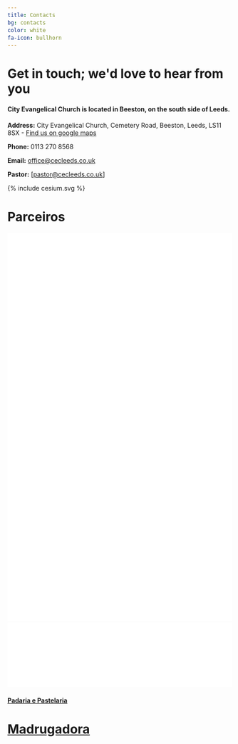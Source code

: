```yaml
---
title: Contacts
bg: contacts
color: white
fa-icon: bullhorn
---
```



# Get in touch; we'd love to hear from you

#### City Evangelical Church is located in Beeston, on the south side of Leeds.

<i class="fa fa-map-marker" aria-hidden="true" style="color:white"></i>  **Address:** City Evangelical Church, Cemetery Road, Beeston, Leeds, LS11 8SX - [Find us on google maps](https://goo.gl/maps/EoD83hYx9Lob5TpK6) <i class="fa fa-external-link" aria-hidden="true" style="color:white"></i>

<i class="fa fa-phone" aria-hidden="true" style="color:white"></i>  **Phone:** 0113 270 8568

<i class="fa fa-envelope-o" aria-hidden="true" style="color:white"></i>  **Email:** [office@cecleeds.co.uk](mailto:office@cecleeds.co.uk)

<i class="fa fa-address-book-o" aria-hidden="true" style="color:white"></i>  **Pastor:** [pastor@cecleeds.co.uk]

<div class="contacts">
  <div class="col s12 organiser-logo">
    {% include cesium.svg %}
  </div>
  <div class="SocialBox">
    <div><a href="https://www.facebook.com/CECLeeds/" target="blank"><i class="fa fa-facebook"></i></a></div>
    <div><a href="https://www.youtube.com/channel/UCALb0SwFaFdPY2gwOesvb_g" target="blank"><i class="fa fa-youtube-play"></i></a></div>
    <div><a href="https://www.github.com/cecleeds" target="blank"><i class="fa fa-github"></i></a></div>
  </div>
</div>

# Parceiros
<div class="row partners">
  <div class="col s12 partner valign">
    <a href="http://subvisual.co" target="blank"><img src="img/contacts/subvisual.png"/></a>
  </div>
  <div class="col s12 partner full-width valign">
    <a href="http://eurotux.com" target="blank"><img src="img/contacts/eurotux.png"/></a>
  </div>
  <div class="col s12 partner valign">
    <a href="https://www.facebook.com/padariaepastelaria.madrugadora" target="blank">
      <h4> Padaria e Pastelaria </h4>
      <h1> Madrugadora </h1>
    </a>
  </div>
</div>
